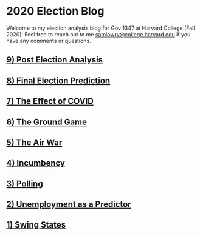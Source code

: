 # 2020 Election Blog

Welcome to my election analysis blog for Gov 1347 at Harvard College (Fall 2020)! Feel free to reach out to me samlowry@college.harvard.edu if you have any comments or questions.

## [9) Post Election Analysis](posts/09-blog.md)

## [8) Final Election Prediction](posts/08-blog.md)

## [7) The Effect of COVID](posts/07-blog.md)

## [6) The Ground Game](posts/06-blog.md)

## [5) The Air War](posts/05-blog.md)

## [4) Incumbency](posts/04-blog.md)

## [3) Polling](posts/03-blog.md)

## [2) Unemployment as a Predictor](posts/02-blog.md)

## [1) Swing States](posts/01-blog.md)